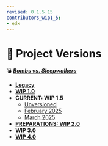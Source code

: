 ```yaml
---
revised: 0.1.5.15
contributors_wip1_5:
- edx
---
```


# 📁 Project Versions

💣 ***[Bombs vs. Sleepwalkers][home]***

- [**Legacy**][legacy]
- [**WIP 1.0**][wip10]
- **CURRENT: WIP 1.5**
  - [Unversioned][wip15_unv]
  - [February 2025][wip15_2502]
  - [March 2025][wip15_2503]
- [**PREPARATIONS: WIP 2.0**][wip20]
- [**WIP 3.0**][wip30]
- [**WIP 4.0**][wip40]

[home]: /README.md
[legacy]: /project_versions/legacy.md
[wip10]: /project_versions/wip1_0.md
[wip15_unv]: /project_versions/wip1_5_unversioned.md
[wip15_2502]: /project_versions/wip1_5_2025_02.md
[wip15_2503]: /project_versions/wip1_5_2025_03.md
[wip20]: /project_versions/wip2_0.md
[wip30]: /project_versions/wip3_0.md
[wip40]: /project_versions/wip4_0.md
